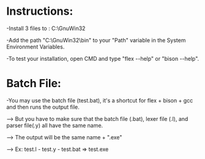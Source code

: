 # Instructions:

-Install 3 files to : C:\GnuWin32

-Add the path "C:\GnuWin32\bin" to your "Path" variable in the System Environment Variables.


-To test your installation, open CMD and type "flex --help" or "bison --help".

# Batch File:

-You may use the batch file (test.bat), it's a shortcut for flex + bison + gcc and then runs the output file.

--> But you have to make sure that the batch file (.bat), lexer file (.l), and parser file(.y) all have the same name.

--> The output will be the same name + ".exe"

--> Ex: test.l - test.y - test.bat => test.exe
